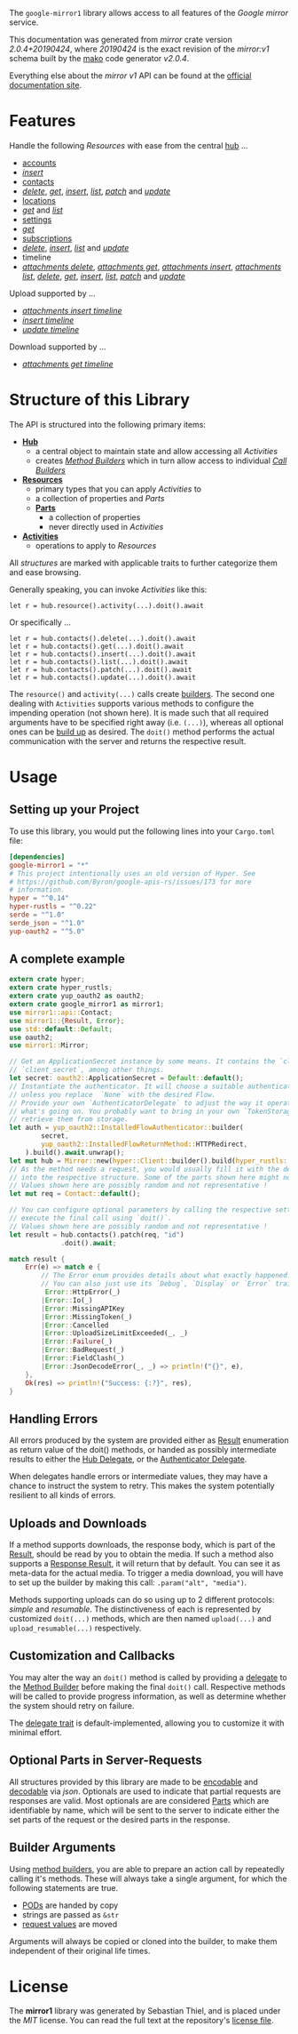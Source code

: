 <!---
DO NOT EDIT !
This file was generated automatically from 'src/mako/api/README.md.mako'
DO NOT EDIT !
-->
The `google-mirror1` library allows access to all features of the *Google mirror* service.

This documentation was generated from *mirror* crate version *2.0.4+20190424*, where *20190424* is the exact revision of the *mirror:v1* schema built by the [mako](http://www.makotemplates.org/) code generator *v2.0.4*.

Everything else about the *mirror* *v1* API can be found at the
[official documentation site](https://developers.google.com/glass).
# Features

Handle the following *Resources* with ease from the central [hub](https://docs.rs/google-mirror1/2.0.4+20190424/google_mirror1/Mirror) ... 

* [accounts](https://docs.rs/google-mirror1/2.0.4+20190424/google_mirror1/api::Account)
 * [*insert*](https://docs.rs/google-mirror1/2.0.4+20190424/google_mirror1/api::AccountInsertCall)
* [contacts](https://docs.rs/google-mirror1/2.0.4+20190424/google_mirror1/api::Contact)
 * [*delete*](https://docs.rs/google-mirror1/2.0.4+20190424/google_mirror1/api::ContactDeleteCall), [*get*](https://docs.rs/google-mirror1/2.0.4+20190424/google_mirror1/api::ContactGetCall), [*insert*](https://docs.rs/google-mirror1/2.0.4+20190424/google_mirror1/api::ContactInsertCall), [*list*](https://docs.rs/google-mirror1/2.0.4+20190424/google_mirror1/api::ContactListCall), [*patch*](https://docs.rs/google-mirror1/2.0.4+20190424/google_mirror1/api::ContactPatchCall) and [*update*](https://docs.rs/google-mirror1/2.0.4+20190424/google_mirror1/api::ContactUpdateCall)
* [locations](https://docs.rs/google-mirror1/2.0.4+20190424/google_mirror1/api::Location)
 * [*get*](https://docs.rs/google-mirror1/2.0.4+20190424/google_mirror1/api::LocationGetCall) and [*list*](https://docs.rs/google-mirror1/2.0.4+20190424/google_mirror1/api::LocationListCall)
* [settings](https://docs.rs/google-mirror1/2.0.4+20190424/google_mirror1/api::Setting)
 * [*get*](https://docs.rs/google-mirror1/2.0.4+20190424/google_mirror1/api::SettingGetCall)
* [subscriptions](https://docs.rs/google-mirror1/2.0.4+20190424/google_mirror1/api::Subscription)
 * [*delete*](https://docs.rs/google-mirror1/2.0.4+20190424/google_mirror1/api::SubscriptionDeleteCall), [*insert*](https://docs.rs/google-mirror1/2.0.4+20190424/google_mirror1/api::SubscriptionInsertCall), [*list*](https://docs.rs/google-mirror1/2.0.4+20190424/google_mirror1/api::SubscriptionListCall) and [*update*](https://docs.rs/google-mirror1/2.0.4+20190424/google_mirror1/api::SubscriptionUpdateCall)
* timeline
 * [*attachments delete*](https://docs.rs/google-mirror1/2.0.4+20190424/google_mirror1/api::TimelineAttachmentDeleteCall), [*attachments get*](https://docs.rs/google-mirror1/2.0.4+20190424/google_mirror1/api::TimelineAttachmentGetCall), [*attachments insert*](https://docs.rs/google-mirror1/2.0.4+20190424/google_mirror1/api::TimelineAttachmentInsertCall), [*attachments list*](https://docs.rs/google-mirror1/2.0.4+20190424/google_mirror1/api::TimelineAttachmentListCall), [*delete*](https://docs.rs/google-mirror1/2.0.4+20190424/google_mirror1/api::TimelineDeleteCall), [*get*](https://docs.rs/google-mirror1/2.0.4+20190424/google_mirror1/api::TimelineGetCall), [*insert*](https://docs.rs/google-mirror1/2.0.4+20190424/google_mirror1/api::TimelineInsertCall), [*list*](https://docs.rs/google-mirror1/2.0.4+20190424/google_mirror1/api::TimelineListCall), [*patch*](https://docs.rs/google-mirror1/2.0.4+20190424/google_mirror1/api::TimelinePatchCall) and [*update*](https://docs.rs/google-mirror1/2.0.4+20190424/google_mirror1/api::TimelineUpdateCall)


Upload supported by ...

* [*attachments insert timeline*](https://docs.rs/google-mirror1/2.0.4+20190424/google_mirror1/api::TimelineAttachmentInsertCall)
* [*insert timeline*](https://docs.rs/google-mirror1/2.0.4+20190424/google_mirror1/api::TimelineInsertCall)
* [*update timeline*](https://docs.rs/google-mirror1/2.0.4+20190424/google_mirror1/api::TimelineUpdateCall)

Download supported by ...

* [*attachments get timeline*](https://docs.rs/google-mirror1/2.0.4+20190424/google_mirror1/api::TimelineAttachmentGetCall)



# Structure of this Library

The API is structured into the following primary items:

* **[Hub](https://docs.rs/google-mirror1/2.0.4+20190424/google_mirror1/Mirror)**
    * a central object to maintain state and allow accessing all *Activities*
    * creates [*Method Builders*](https://docs.rs/google-mirror1/2.0.4+20190424/google_mirror1/client::MethodsBuilder) which in turn
      allow access to individual [*Call Builders*](https://docs.rs/google-mirror1/2.0.4+20190424/google_mirror1/client::CallBuilder)
* **[Resources](https://docs.rs/google-mirror1/2.0.4+20190424/google_mirror1/client::Resource)**
    * primary types that you can apply *Activities* to
    * a collection of properties and *Parts*
    * **[Parts](https://docs.rs/google-mirror1/2.0.4+20190424/google_mirror1/client::Part)**
        * a collection of properties
        * never directly used in *Activities*
* **[Activities](https://docs.rs/google-mirror1/2.0.4+20190424/google_mirror1/client::CallBuilder)**
    * operations to apply to *Resources*

All *structures* are marked with applicable traits to further categorize them and ease browsing.

Generally speaking, you can invoke *Activities* like this:

```Rust,ignore
let r = hub.resource().activity(...).doit().await
```

Or specifically ...

```ignore
let r = hub.contacts().delete(...).doit().await
let r = hub.contacts().get(...).doit().await
let r = hub.contacts().insert(...).doit().await
let r = hub.contacts().list(...).doit().await
let r = hub.contacts().patch(...).doit().await
let r = hub.contacts().update(...).doit().await
```

The `resource()` and `activity(...)` calls create [builders][builder-pattern]. The second one dealing with `Activities` 
supports various methods to configure the impending operation (not shown here). It is made such that all required arguments have to be 
specified right away (i.e. `(...)`), whereas all optional ones can be [build up][builder-pattern] as desired.
The `doit()` method performs the actual communication with the server and returns the respective result.

# Usage

## Setting up your Project

To use this library, you would put the following lines into your `Cargo.toml` file:

```toml
[dependencies]
google-mirror1 = "*"
# This project intentionally uses an old version of Hyper. See
# https://github.com/Byron/google-apis-rs/issues/173 for more
# information.
hyper = "^0.14"
hyper-rustls = "^0.22"
serde = "^1.0"
serde_json = "^1.0"
yup-oauth2 = "^5.0"
```

## A complete example

```Rust
extern crate hyper;
extern crate hyper_rustls;
extern crate yup_oauth2 as oauth2;
extern crate google_mirror1 as mirror1;
use mirror1::api::Contact;
use mirror1::{Result, Error};
use std::default::Default;
use oauth2;
use mirror1::Mirror;

// Get an ApplicationSecret instance by some means. It contains the `client_id` and 
// `client_secret`, among other things.
let secret: oauth2::ApplicationSecret = Default::default();
// Instantiate the authenticator. It will choose a suitable authentication flow for you, 
// unless you replace  `None` with the desired Flow.
// Provide your own `AuthenticatorDelegate` to adjust the way it operates and get feedback about 
// what's going on. You probably want to bring in your own `TokenStorage` to persist tokens and
// retrieve them from storage.
let auth = yup_oauth2::InstalledFlowAuthenticator::builder(
        secret,
        yup_oauth2::InstalledFlowReturnMethod::HTTPRedirect,
    ).build().await.unwrap();
let mut hub = Mirror::new(hyper::Client::builder().build(hyper_rustls::HttpsConnector::with_native_roots()), auth);
// As the method needs a request, you would usually fill it with the desired information
// into the respective structure. Some of the parts shown here might not be applicable !
// Values shown here are possibly random and not representative !
let mut req = Contact::default();

// You can configure optional parameters by calling the respective setters at will, and
// execute the final call using `doit()`.
// Values shown here are possibly random and not representative !
let result = hub.contacts().patch(req, "id")
             .doit().await;

match result {
    Err(e) => match e {
        // The Error enum provides details about what exactly happened.
        // You can also just use its `Debug`, `Display` or `Error` traits
         Error::HttpError(_)
        |Error::Io(_)
        |Error::MissingAPIKey
        |Error::MissingToken(_)
        |Error::Cancelled
        |Error::UploadSizeLimitExceeded(_, _)
        |Error::Failure(_)
        |Error::BadRequest(_)
        |Error::FieldClash(_)
        |Error::JsonDecodeError(_, _) => println!("{}", e),
    },
    Ok(res) => println!("Success: {:?}", res),
}

```
## Handling Errors

All errors produced by the system are provided either as [Result](https://docs.rs/google-mirror1/2.0.4+20190424/google_mirror1/client::Result) enumeration as return value of
the doit() methods, or handed as possibly intermediate results to either the 
[Hub Delegate](https://docs.rs/google-mirror1/2.0.4+20190424/google_mirror1/client::Delegate), or the [Authenticator Delegate](https://docs.rs/yup-oauth2/*/yup_oauth2/trait.AuthenticatorDelegate.html).

When delegates handle errors or intermediate values, they may have a chance to instruct the system to retry. This 
makes the system potentially resilient to all kinds of errors.

## Uploads and Downloads
If a method supports downloads, the response body, which is part of the [Result](https://docs.rs/google-mirror1/2.0.4+20190424/google_mirror1/client::Result), should be
read by you to obtain the media.
If such a method also supports a [Response Result](https://docs.rs/google-mirror1/2.0.4+20190424/google_mirror1/client::ResponseResult), it will return that by default.
You can see it as meta-data for the actual media. To trigger a media download, you will have to set up the builder by making
this call: `.param("alt", "media")`.

Methods supporting uploads can do so using up to 2 different protocols: 
*simple* and *resumable*. The distinctiveness of each is represented by customized 
`doit(...)` methods, which are then named `upload(...)` and `upload_resumable(...)` respectively.

## Customization and Callbacks

You may alter the way an `doit()` method is called by providing a [delegate](https://docs.rs/google-mirror1/2.0.4+20190424/google_mirror1/client::Delegate) to the 
[Method Builder](https://docs.rs/google-mirror1/2.0.4+20190424/google_mirror1/client::CallBuilder) before making the final `doit()` call. 
Respective methods will be called to provide progress information, as well as determine whether the system should 
retry on failure.

The [delegate trait](https://docs.rs/google-mirror1/2.0.4+20190424/google_mirror1/client::Delegate) is default-implemented, allowing you to customize it with minimal effort.

## Optional Parts in Server-Requests

All structures provided by this library are made to be [encodable](https://docs.rs/google-mirror1/2.0.4+20190424/google_mirror1/client::RequestValue) and 
[decodable](https://docs.rs/google-mirror1/2.0.4+20190424/google_mirror1/client::ResponseResult) via *json*. Optionals are used to indicate that partial requests are responses 
are valid.
Most optionals are are considered [Parts](https://docs.rs/google-mirror1/2.0.4+20190424/google_mirror1/client::Part) which are identifiable by name, which will be sent to 
the server to indicate either the set parts of the request or the desired parts in the response.

## Builder Arguments

Using [method builders](https://docs.rs/google-mirror1/2.0.4+20190424/google_mirror1/client::CallBuilder), you are able to prepare an action call by repeatedly calling it's methods.
These will always take a single argument, for which the following statements are true.

* [PODs][wiki-pod] are handed by copy
* strings are passed as `&str`
* [request values](https://docs.rs/google-mirror1/2.0.4+20190424/google_mirror1/client::RequestValue) are moved

Arguments will always be copied or cloned into the builder, to make them independent of their original life times.

[wiki-pod]: http://en.wikipedia.org/wiki/Plain_old_data_structure
[builder-pattern]: http://en.wikipedia.org/wiki/Builder_pattern
[google-go-api]: https://github.com/google/google-api-go-client

# License
The **mirror1** library was generated by Sebastian Thiel, and is placed 
under the *MIT* license.
You can read the full text at the repository's [license file][repo-license].

[repo-license]: https://github.com/Byron/google-apis-rsblob/main/LICENSE.md
